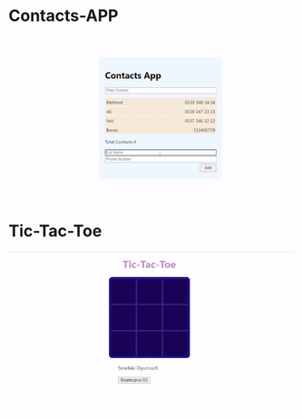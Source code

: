 # Contacts-APP
![Review](https://github.com/baranoden/React-Projects/blob/master/contacts-app/src/assets/review.gif)
# Tic-Tac-Toe
![Review](https://github.com/baranoden/React-Projects/blob/master/tic-tac-toe-react/src/assets/review.gif)

